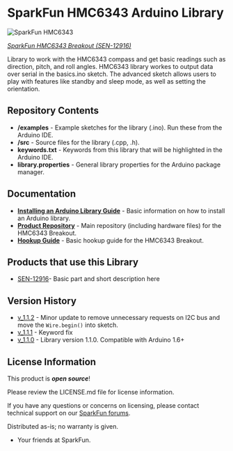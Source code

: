SparkFun HMC6343 Arduino Library
========================================

![SparkFun HMC6343](https://cdn.sparkfun.com//assets/parts/9/8/2/8/12916-01.jpg)

[*SparkFun HMC6343 Breakout (SEN-12916)*](https://www.sparkfun.com/products/12916)

Library to work with the HMC6343 compass and get basic readings such as direction, pitch, and roll angles.
HMC6343 library workes to output data over serial in the basics.ino sketch. The advanced sketch allows users to play with features like standby and sleep mode, as well as setting the orientation.

Repository Contents
-------------------

* **/examples** - Example sketches for the library (.ino). Run these from the Arduino IDE. 
* **/src** - Source files for the library (.cpp, .h).
* **keywords.txt** - Keywords from this library that will be highlighted in the Arduino IDE. 
* **library.properties** - General library properties for the Arduino package manager. 

Documentation
--------------

* **[Installing an Arduino Library Guide](https://learn.sparkfun.com/tutorials/installing-an-arduino-library)** - Basic information on how to install an Arduino library.
* **[Product Repository](https://github.com/sparkfun/HMC6343_Breakout)** - Main repository (including hardware files) for the HMC6343 Breakout.
* **[Hookup Guide](https://learn.sparkfun.com/tutorials/hmc6343-3-axis-compass-hookup-guide)** - Basic hookup guide for the HMC6343 Breakout.

Products that use this Library 
---------------------------------

* [SEN-12916](https://www.sparkfun.com/products/12916)- Basic part and short description here

Version History
---------------

* [v_1.1.2](https://github.com/sparkfun/HMC6343_Breakout/tree/v1.1.2) - Minor update to remove unnecessary requests on I2C bus and move the `Wire.begin()` into sketch.
* [v_1.1.1](https://github.com/sparkfun/HMC6343_Breakout/tree/v1.1.1) - Keyword fix 
* [v_1.1.0](https://github.com/sparkfun/HMC6343_Breakout/tree/v_1.1.0) - Library version 1.1.0. Compatible with Arduino 1.6+ 

License Information
-------------------

This product is _**open source**_! 

Please review the LICENSE.md file for license information. 

If you have any questions or concerns on licensing, please contact technical support on our [SparkFun forums](https://forum.sparkfun.com/viewforum.php?f=152).

Distributed as-is; no warranty is given.

- Your friends at SparkFun.


